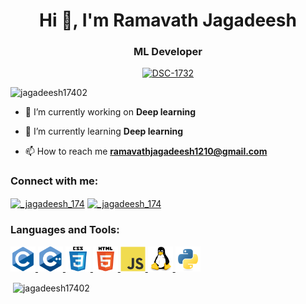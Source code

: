 <h1 align="center">Hi 👋, I'm Ramavath Jagadeesh</h1>
<h3 align="center"> ML Developer </h3>

<div align="center">
      <a href="https://ibb.co/yS0bBjk"><img src="https://i.ibb.co/74v6Nmp/DSC-1732.jpg" alt="DSC-1732" border="0" width="200" height="200"></a>
    </div>
<p align="left"> <img src="https://komarev.com/ghpvc/?username=jagadeesh17402&label=Profile%20views&color=0e75b6&style=flat" alt="jagadeesh17402" /> </p>

- 🔭 I’m currently working on **Deep learning**

- 🌱 I’m currently learning **Deep learning**

- 📫 How to reach me **ramavathjagadeesh1210@gmail.com**

<h3 align="left">Connect with me:</h3>
<p align="left">
<a href="https://instagram.com/_jagadeesh_174" target="blank"><img align="center" src="https://raw.githubusercontent.com/rahuldkjain/github-profile-readme-generator/master/src/images/icons/Social/instagram.svg" alt="_jagadeesh_174" height="30" width="40" /></a>
<a href="https://www.linkedin.com/in/ramavathjagadeesh/" target="blank"><img align="center" src="https://upload.wikimedia.org/wikipedia/commons/thumb/c/ca/LinkedIn_logo_initials.png/800px-LinkedIn_logo_initials.png" alt="_jagadeesh_174" height="30" width="40" /></a>

  
</p>

<h3 align="left">Languages and Tools:</h3>
<p align="left"> <a href="https://www.cprogramming.com/" target="_blank"> <img src="https://raw.githubusercontent.com/devicons/devicon/master/icons/c/c-original.svg" alt="c" width="40" height="40"/> </a> <a href="https://www.w3schools.com/cpp/" target="_blank"> <img src="https://raw.githubusercontent.com/devicons/devicon/master/icons/cplusplus/cplusplus-original.svg" alt="cplusplus" width="40" height="40"/> </a> <a href="https://www.w3schools.com/css/" target="_blank"> <img src="https://raw.githubusercontent.com/devicons/devicon/master/icons/css3/css3-original-wordmark.svg" alt="css3" width="40" height="40"/> </a> <a href="https://www.w3.org/html/" target="_blank"> <img src="https://raw.githubusercontent.com/devicons/devicon/master/icons/html5/html5-original-wordmark.svg" alt="html5" width="40" height="40"/> </a> <a href="https://developer.mozilla.org/en-US/docs/Web/JavaScript" target="_blank"> <img src="https://raw.githubusercontent.com/devicons/devicon/master/icons/javascript/javascript-original.svg" alt="javascript" width="40" height="40"/> </a> <a href="https://www.linux.org/" target="_blank"> <img src="https://raw.githubusercontent.com/devicons/devicon/master/icons/linux/linux-original.svg" alt="linux" width="40" height="40"/> </a> <a href="https://www.python.org" target="_blank"> <img src="https://raw.githubusercontent.com/devicons/devicon/master/icons/python/python-original.svg" alt="python" width="40" height="40"/> </a> </p>

<p>&nbsp;<img align="center" src="https://github-readme-stats.vercel.app/api?username=jagadeesh17402&show_icons=true&locale=en" alt="jagadeesh17402" /></p>
